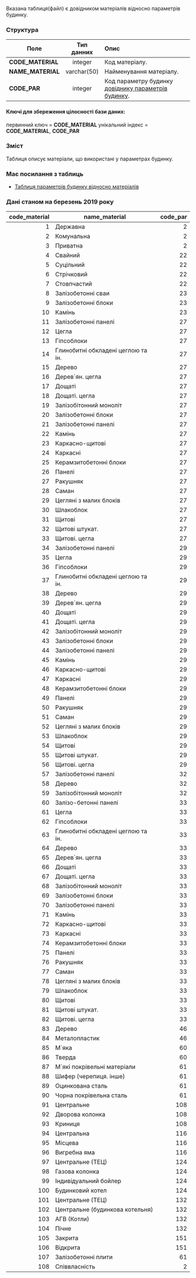 Вказана таблиця(файл) є довідником матеріалів відносно параметрів будинку.

### Структура

Поле   | Тип данних | Опис |
------------------ | :-----:| :--------------
 **CODE_MATERIAL** | integer   | Код матеріалу.
 **NAME_MATERIAL** | varchar(50)  | Найменування матеріалу.
 **CODE_PAR** | integer | Код параметру будинку [довіднику параметрів будинку](/Загальні_довідники/Довідник_JKK_G_HOUSES_ELEMENT_PAR).

 #### Ключі для збереження цілосності бази даних:

первинний ключ = **CODE_MATERIAL**
унікальний індекс = **CODE_MATERIAL**, **CODE_PAR**

### Зміст

Таблиця описує матеріали, що використані у параметрах будинку. 

### Має посилання з таблиць
- [Таблиця параметрів будинку відносно матеріалів](/Формат_файлу/Таблиця_HOUSES_ELEMENT_PAR_TYPE4)

### Дані станом на березень 2019 року
| code_material | name_material | code_par | 
| ---: | --- | ---: | 
| 1 | Державна | 2 | 
| 2 | Комунальна | 2 | 
| 3 | Приватна | 2 | 
| 4 | Свайний | 22 | 
| 5 | Суцільний | 22 | 
| 6 | Стрічковий | 22 | 
| 7 | Стовпчастий | 22 | 
| 8 | Залізобетонні сваи | 23 | 
| 9 | Залізобетонні блоки | 23 | 
| 10 | Камінь | 23 | 
| 11 | Залізобетонні панелі | 27 | 
| 12 | Цегла | 27 | 
| 13 | Гіпсоблоки | 27 | 
| 14 | Глинобитні обкладені цеглою та ін. | 27 | 
| 15 | Дерево | 27 | 
| 16 | Дерев`ян. цегла | 27 | 
| 17 | Дощаті | 27 | 
| 18 | Дощаті. цегла | 27 | 
| 19 | Залізобітонний моноліт | 27 | 
| 20 | Залізобетонні блоки | 27 | 
| 21 | Залізобетонні панелі | 27 | 
| 22 | Камінь | 27 | 
| 23 | Каркасно-щитові | 27 | 
| 24 | Каркасні | 27 | 
| 25 | Керамзитобетонні блоки | 27 | 
| 26 | Панелі | 27 | 
| 27 | Ракушняк | 27 | 
| 28 | Саман | 27 | 
| 29 | Цегляні з малих блоків | 27 | 
| 30 | Шлакоблок | 27 | 
| 31 | Щитові | 27 | 
| 32 | Щитові штукат. | 27 | 
| 33 | Щитові. цегла | 27 | 
| 34 | Залізобетонні панелі | 29 | 
| 35 | Цегла | 29 | 
| 36 | Гіпсоблоки | 29 | 
| 37 | Глинобитні обкладені цеглою та ін. | 29 | 
| 38 | Дерево | 29 | 
| 39 | Дерев`ян. цегла | 29 | 
| 40 | Дощаті | 29 | 
| 41 | Дощаті. цегла | 29 | 
| 42 | Залізобітонний моноліт | 29 | 
| 43 | Залізобетонні блоки | 29 | 
| 44 | Залізобетонні панелі | 29 | 
| 45 | Камінь | 29 | 
| 46 | Каркасно-щитові | 29 | 
| 47 | Каркасні | 29 | 
| 48 | Керамзитобетонні блоки | 29 | 
| 49 | Панелі | 29 | 
| 50 | Ракушняк | 29 | 
| 51 | Саман | 29 | 
| 52 | Цегляні з малих блоків | 29 | 
| 53 | Шлакоблок | 29 | 
| 54 | Щитові | 29 | 
| 55 | Щитові штукат. | 29 | 
| 56 | Щитові. цегла | 29 | 
| 57 | Залізобетонні панелі | 32 | 
| 58 | Дерево | 32 | 
| 59 | Залізобітонний моноліт | 32 | 
| 60 | Залізо-бетонні панелі | 33 | 
| 61 | Цегла | 33 | 
| 62 | Гіпсоблоки | 33 | 
| 63 | Глинобитні обкладені цеглою та ін. | 33 | 
| 64 | Дерево | 33 | 
| 65 | Дерев`ян. цегла | 33 | 
| 66 | Дощаті | 33 | 
| 67 | Дощаті. цегла | 33 | 
| 68 | Залізобітонний моноліт | 33 | 
| 69 | Залізобетонні блоки | 33 | 
| 70 | Залізобетонні панелі | 33 | 
| 71 | Камінь | 33 | 
| 72 | Каркасно-щитові | 33 | 
| 73 | Каркасні | 33 | 
| 74 | Керамзитобетонні блоки | 33 | 
| 75 | Панелі | 33 | 
| 76 | Ракушняк | 33 | 
| 77 | Саман | 33 | 
| 78 | Цегляні з малих блоків | 33 | 
| 79 | Шлакоблок | 33 | 
| 80 | Щитові | 33 | 
| 81 | Щитові штукат. | 33 | 
| 82 | Щитові. цегла | 33 | 
| 83 | Дерево | 46 | 
| 84 | Металопластик | 46 | 
| 85 | М`яка | 60 | 
| 86 | Тверда | 60 | 
| 87 | М`які покрівельні матеріали | 61 | 
| 88 | Шифер (черепиця. інше) | 61 | 
| 89 | Оцинкована сталь | 61 | 
| 90 | Чорна покрівельна сталь | 61 | 
| 91 | Центральне | 108 | 
| 92 | Дворова колонка | 108 | 
| 93 | Криниця | 108 | 
| 94 | Центральна | 116 | 
| 95 | Місцева | 116 | 
| 96 | Вигребна яма | 116 | 
| 97 | Центральне (ТЕЦ) | 124 | 
| 98 | Газова колонка | 124 | 
| 99 | Індивідуальний бойлер | 124 | 
| 100 | Будинковий котел | 124 | 
| 101 | Центральне (ТЕЦ) | 132 | 
| 102 | Центральне (будинкова котельня) | 132 | 
| 103 | АГВ (Котли) | 132 | 
| 104 | Пічне | 132 | 
| 105 | Закрита | 151 | 
| 106 | Відкрита | 151 | 
| 107 | Залізобетонні плити | 61 | 
| 108 | Співвласність | 2 | 
